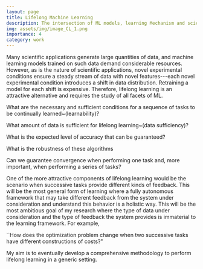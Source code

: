 ```yaml
---
layout: page
title: Lifelong Machine Learning
description: The intersection of ML models, learning Mechanism and scientific Application
img: assets/img/image_CL_1.png
importance: 4
category: work
---
```



Many scientific applications generate large quantities of data, and machine learning models trained on such data demand considerable  resources.  However, as is the nature of scientific applications, novel experimental conditions ensure a steady stream of data with novel features---each novel experimental condition introduces a shift in data distribution. 
Retraining a model for each shift  is  expensive.  Therefore, lifelong learning is an attractive alternative and requires the study of all facets of ML.

What are the necessary and sufficient conditions for a sequence of tasks to be continually learned~(learnability)? 

What amount of data is sufficient for lifelong learning~(data sufficiency)?  
 
What is the expected level of accuracy that can be guaranteed? 
 
What is the robustness of these algorithms

Can we guarantee convergence when performing one task and, more important, when performing a series of tasks? 


One of the more attractive components of lifelong learning would be the scenario when successive tasks provide different kinds of feedback. This will be the most general form of learning where a fully autonomous framework 
that may take different feedback from the system under consideration and understand this behavior is a holistic way. This will be the most ambitious goal of my research where the type of 
data under consideration and the type of feedback the system provides is immaterial to the learning framework. 
For example,

``How does the optimization problem change when two successive tasks have different constructions of costs?" 

My aim is to eventually develop a comprehensive methodology to perform lifelong learning in a generic setting. 

